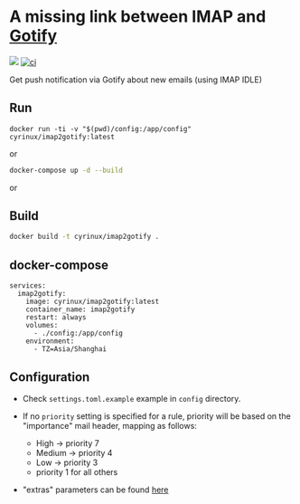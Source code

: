 # A missing link between IMAP and [Gotify](https://gotify.net)

[![](https://images.microbadger.com/badges/version/cyrinux/imap2gotify.svg)](https://microbadger.com/images/cyrinux/imap2gotify)
[![ci](https://github.com/cyrinux/imap2gotify/actions/workflows/ci.yml/badge.svg)](https://github.com/cyrinux/imap2gotify/actions/workflows/ci.yml)

Get push notification via Gotify about new emails (using IMAP IDLE)

## Run

```
docker run -ti -v "$(pwd)/config:/app/config" cyrinux/imap2gotify:latest
```

or

```bash
docker-compose up -d --build
```

or

## Build

```bash
docker build -t cyrinux/imap2gotify .
```
## docker-compose
```
services:
  imap2gotify:
    image: cyrinux/imap2gotify:latest
    container_name: imap2gotify
    restart: always
    volumes:
      - ./config:/app/config
    environment:
      - TZ=Asia/Shanghai
```
## Configuration

- Check `settings.toml.example` example in `config` directory.

- If no `priority` setting is specified for a rule, priority will be based on the
  "importance" mail header, mapping as follows:

  - High -> priority 7
  - Medium -> priority 4
  - Low -> priority 3
  - priority 1 for all others

- "extras" parameters can be found [here](https://gotify.net/docs/msgextras)
